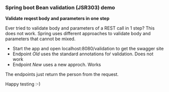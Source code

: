 ### Spring boot Bean validation (JSR303) demo ###
<b>Validate reqest body and parameters in one step</b>

Ever tried to validate body and parameters of a REST call in 1 step? This does not work.
Spring uses different approaches to validate body and parameters that cannot be mixed.

* Start the app and open localhost:8080/validation to get the swagger site
* Endpoint <i>Old</i> uses the standard annotations foŕ validation. Does not work
* Endpoint <i>New</i> uses a new approch. Works

The endpoints just return the person from the request.

Happy testing :-)

